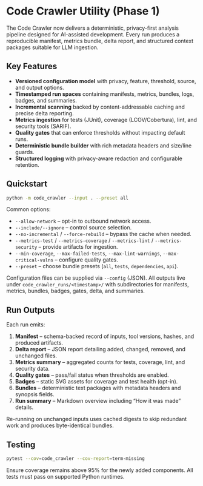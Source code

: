 # Code Crawler Utility (Phase 1)

The Code Crawler now delivers a deterministic, privacy-first analysis pipeline designed for AI-assisted development. Every run produces a reproducible manifest, metrics bundle, delta report, and structured context packages suitable for LLM ingestion.

## Key Features

- **Versioned configuration model** with privacy, feature, threshold, source, and output options.
- **Timestamped run spaces** containing manifests, metrics, bundles, logs, badges, and summaries.
- **Incremental scanning** backed by content-addressable caching and precise delta reporting.
- **Metrics ingestion** for tests (JUnit), coverage (LCOV/Cobertura), lint, and security tools (SARIF).
- **Quality gates** that can enforce thresholds without impacting default runs.
- **Deterministic bundle builder** with rich metadata headers and size/line guards.
- **Structured logging** with privacy-aware redaction and configurable retention.

## Quickstart

```bash
python -m code_crawler --input . --preset all
```

Common options:

- `--allow-network` – opt-in to outbound network access.
- `--include/--ignore` – control source selection.
- `--no-incremental` / `--force-rebuild` – bypass the cache when needed.
- `--metrics-test` / `--metrics-coverage` / `--metrics-lint` / `--metrics-security` – provide artifacts for ingestion.
- `--min-coverage`, `--max-failed-tests`, `--max-lint-warnings`, `--max-critical-vulns` – configure quality gates.
- `--preset` – choose bundle presets (`all`, `tests`, `dependencies`, `api`).

Configuration files can be supplied via `--config` (JSON). All outputs live under `code_crawler_runs/<timestamp>/` with subdirectories for manifests, metrics, bundles, badges, gates, delta, and summaries.

## Run Outputs

Each run emits:

1. **Manifest** – schema-backed record of inputs, tool versions, hashes, and produced artifacts.
2. **Delta report** – JSON report detailing added, changed, removed, and unchanged files.
3. **Metrics summary** – aggregated counts for tests, coverage, lint, and security data.
4. **Quality gates** – pass/fail status when thresholds are enabled.
5. **Badges** – static SVG assets for coverage and test health (opt-in).
6. **Bundles** – deterministic text packages with metadata headers and synopsis fields.
7. **Run summary** – Markdown overview including “How it was made” details.

Re-running on unchanged inputs uses cached digests to skip redundant work and produces byte-identical bundles.

## Testing

```bash
pytest --cov=code_crawler --cov-report=term-missing
```

Ensure coverage remains above 95% for the newly added components. All tests must pass on supported Python runtimes.
